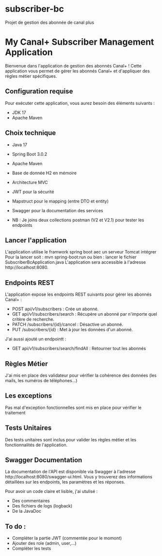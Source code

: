 # subscriber-bc
Projet de gestion des abonnée de canal plus

# My Canal+ Subscriber Management Application

Bienvenue dans l'application de gestion des abonnés Canal+ ! Cette application vous permet de gérer les abonnés Canal+ et d'appliquer des règles métier spécifiques.

## Configuration requise

Pour exécuter cette application, vous aurez besoin des éléments suivants :
- JDK 17
- Apache Maven

## Choix technique

- Java 17
- Spring Boot 3.0.2
- Apache Maven
- Base de donnée H2 en mémoire
- Architecture MVC
- JWT pour la sécurité
- Mapstruct pour le mapping (entre DTO et entity)
- Swagger pour la documentation des services

- NB : Je joins deux collections postman (V2 et V2.1) pour tester les endpoints 

## Lancer l'application

L'application utilise le framwork spring boot aec un serveur Tomcat intégrer 
Pour la lancer soit : mvn spring-boot:run
ou bien : lancer le fichier SubscriberBcApplication.java
L'application sera accessible à l'adresse http://localhost:8080.

## Endpoints REST

L'application expose les endpoints REST suivants pour gérer les abonnés Canal+ :

- POST api/v1/subscribers : Crée un abonné.
- GET api/v1/subscribers/search : Récupère un abonné par n'importe quel critère de recherche.
- PATCH /subscribers/{id}/cancel : Désactive un abonné.
- PUT /subscribers/{id} : Met à jour les données d'un abonné.

J'ai aussi ajouté un endpointt : 
- GET api/v1/subscribers/search/findAll : Retourner tout les abonnés

## Règles Métier

J'ai mis en place des validateur pour vérifier la cohérence des données (les mails, les numéros de téléphones...)

## Les exceptions

Pas mal d'exception fonctionnelles sont mis en place pour vérifier le traitement

## Tests Unitaires

Des tests unitaires sont inclus pour valider les règles métier et les fonctionnalités de l'application. 

## Swagger Documentation

La documentation de l'API est disponible via Swagger à l'adresse http://localhost:8080/swagger-ui.html. 
Vous y trouverez des informations détaillées sur les endpoints, les paramètres et les réponses.

Pour avoir un code claire et lisible, j'ai utulisé :
- Des commentaires
- Des fichiers de logs (logback)
- De la JavaDoc

## To do :

- Compléter la partie JWT (commentée pour le momont)
- Ajouter des role (admin, user,...)
- Compléter les tests
